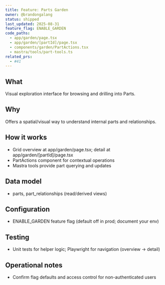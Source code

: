 ```yaml
---
title: Feature: Parts Garden
owner: @brandongalang
status: shipped
last_updated: 2025-08-31
feature_flag: ENABLE_GARDEN
code_paths:
  - app/garden/page.tsx
  - app/garden/[partId]/page.tsx
  - components/garden/PartActions.tsx
  - mastra/tools/part-tools.ts
related_prs:
  - #41
---
```


## What
Visual exploration interface for browsing and drilling into Parts.

## Why
Offers a spatial/visual way to understand internal parts and relationships.

## How it works
- Grid overview at app/garden/page.tsx; detail at app/garden/[partId]/page.tsx
- PartActions component for contextual operations
- Mastra tools provide part querying and updates

## Data model
- parts, part_relationships (read/derived views)

## Configuration
- ENABLE_GARDEN feature flag (default off in prod; document your env)

## Testing
- Unit tests for helper logic; Playwright for navigation (overview → detail)

## Operational notes
- Confirm flag defaults and access control for non-authenticated users
